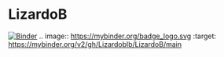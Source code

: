 # LizardoB
[![Binder](https://mybinder.org/badge_logo.svg)](https://mybinder.org/v2/gh/Lizardoblb/LizardoB/main)
.. image:: https://mybinder.org/badge_logo.svg
 :target: https://mybinder.org/v2/gh/Lizardoblb/LizardoB/main
